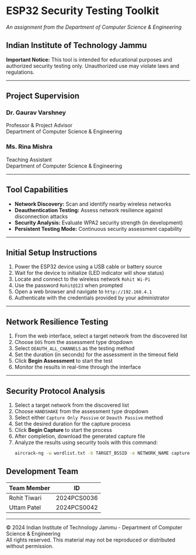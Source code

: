 # ESP32 Security Testing Toolkit

*An assignment from the Department of Computer Science & Engineering*

## Indian Institute of Technology Jammu

**Important Notice:** This tool is intended for educational purposes and authorized security testing only. Unauthorized use may violate laws and regulations.

---

## Project Supervision

### Dr. Gaurav Varshney  
Professor & Project Advisor  
Department of Computer Science & Engineering

### Ms. Rina Mishra  
Teaching Assistant  
Department of Computer Science & Engineering

---

## Tool Capabilities

- **Network Discovery:** Scan and identify nearby wireless networks
- **Deauthentication Testing:** Assess network resilience against disconnection attacks
- **Security Analysis:** Evaluate WPA2 security strength (in development)
- **Persistent Testing Mode:** Continuous security assessment capability

---

## Initial Setup Instructions

1. Power the ESP32 device using a USB cable or battery source
2. Wait for the device to initialize (LED indicator will show status)
3. Locate and connect to the wireless network `Rohit Wi-Pi`
4. Use the password `Rohit@123` when prompted
5. Open a web browser and navigate to `http://192.168.4.1`
6. Authenticate with the credentials provided by your administrator

---

## Network Resilience Testing

1. From the web interface, select a target network from the discovered list
2. Choose `DOS` from the assessment type dropdown
3. Select `DEAUTH_ALL_CHANNELS` as the testing method
4. Set the duration (in seconds) for the assessment in the timeout field
5. Click **Begin Assessment** to start the test
6. Monitor the results in real-time through the interface

---

## Security Protocol Analysis

1. Select a target network from the discovered list
2. Choose `HANDSHAKE` from the assessment type dropdown
3. Select either `Capture Only Passive` or `Deauth Passive` method
4. Set the desired duration for the capture process
5. Click **Begin Capture** to start the process
6. After completion, download the generated capture file
7. Analyze the results using security tools with this command:  
   ```bash
   aircrack-ng -w wordlist.txt -b TARGET_BSSID -e NETWORK_NAME capture.pcap


## Development Team

| Team Member   | ID         |
|--------------|------------|
| Rohit Tiwari | 2024PCS0036|
| Uttam Patel  | 2024PCS0042|

---

© 2024 Indian Institute of Technology Jammu - Department of Computer Science & Engineering  
All rights reserved. This material may not be reproduced or distributed without permission.